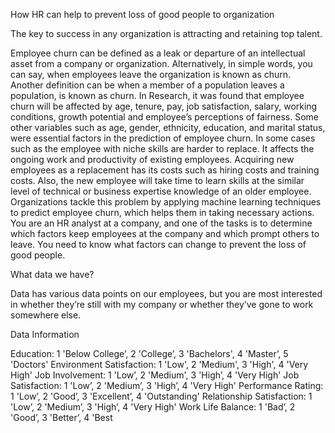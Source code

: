 How HR can help to prevent loss of good people to organization

The key to success in any organization is attracting and retaining top talent.

Employee churn can be defined as a leak or departure of an intellectual asset from a company or organization. Alternatively, in simple words, you can say, when employees leave the organization is known as churn. Another definition can be when a member of a population leaves a population, is known as churn.
In Research, it was found that employee churn will be affected by age, tenure, pay, job satisfaction, salary, working conditions, growth potential and employee’s perceptions of fairness. Some other variables such as age, gender, ethnicity, education, and marital status, were essential factors in the prediction of employee churn. In some cases such as the employee with niche skills are harder to replace.
It affects the ongoing work and productivity of existing employees.
Acquiring new employees as a replacement has its costs such as hiring costs and training costs. Also, the new employee will take time to learn skills at the similar level of technical or business expertise knowledge of an older employee. Organizations tackle this problem by applying machine learning techniques to predict employee churn, which helps them in taking necessary actions.
You are an HR analyst at a company, and one of the tasks is to determine which factors keep employees at the company and which prompt others to leave.
You need to know what factors can change to prevent the loss of good people.

What data we have?

Data has various data points on our employees, but you are most interested in whether they’re still with my company or whether they’ve gone to work somewhere else.

Data Information

Education: 1 'Below College’, 2 'College’, 3 'Bachelors', 4 'Master’, 5 'Doctors'
Environment Satisfaction: 1 'Low', 2 'Medium', 3 'High', 4 'Very High'
Job Involvement: 1 'Low’, 2 'Medium', 3 'High’, 4 'Very High'
Job Satisfaction: 1 'Low’, 2 'Medium’, 3 'High’, 4 'Very High'
Performance Rating: 1 'Low’, 2 'Good’, 3 'Excellent’, 4 'Outstanding'
Relationship Satisfaction: 1 'Low’, 2 'Medium’, 3 'High’, 4 'Very High'
Work Life Balance: 1 'Bad’, 2 'Good’, 3 'Better’, 4 'Best

